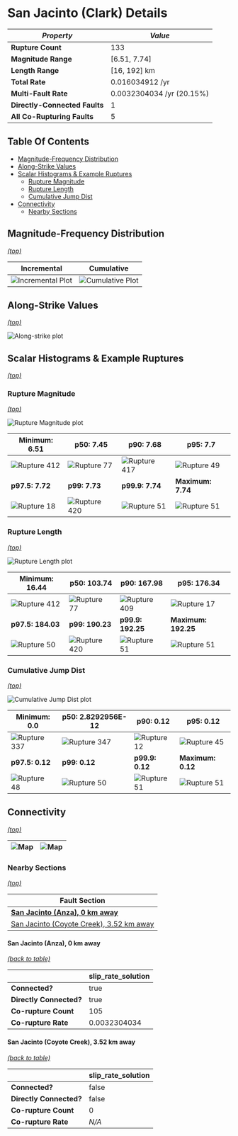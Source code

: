 # San Jacinto (Clark) Details

| _Property_ | _Value_ |
|-----|-----|
| **Rupture Count** | 133 |
| **Magnitude Range** | [6.51, 7.74] |
| **Length Range** | [16, 192] km |
| **Total Rate** | 0.016034912 /yr |
| **Multi-Fault Rate** | 0.0032304034 /yr (20.15%) |
| **Directly-Connected Faults** | 1 |
| **All Co-Rupturing Faults** | 5 |

## Table Of Contents
* [Magnitude-Frequency Distribution](#magnitude-frequency-distribution)
* [Along-Strike Values](#along-strike-values)
* [Scalar Histograms & Example Ruptures](#scalar-histograms--example-ruptures)
  * [Rupture Magnitude](#rupture-magnitude)
  * [Rupture Length](#rupture-length)
  * [Cumulative Jump Dist](#cumulative-jump-dist)
* [Connectivity](#connectivity)
  * [Nearby Sections](#nearby-sections)

## Magnitude-Frequency Distribution
_[(top)](#table-of-contents)_

| Incremental | Cumulative |
|-----|-----|
| ![Incremental Plot](resources/sect_mfd.png) | ![Cumulative Plot](resources/sect_mfd_cumulative.png) |

## Along-Strike Values
_[(top)](#table-of-contents)_

![Along-strike plot](resources/sect_along_strike.png)

## Scalar Histograms & Example Ruptures
_[(top)](#table-of-contents)_

### Rupture Magnitude
_[(top)](#table-of-contents)_

![Rupture Magnitude plot](resources/hist_MAG.png)

| **Minimum: 6.51** | **p50: 7.45** | **p90: 7.68** | **p95: 7.7** |
|-----|-----|-----|-----|
| ![Rupture 412](resources/rupture_412.png) | ![Rupture 77](resources/rupture_77.png) | ![Rupture 417](resources/rupture_417.png) | ![Rupture 49](resources/rupture_49.png) |
| **p97.5: 7.72** | **p99: 7.73** | **p99.9: 7.74** | **Maximum: 7.74** |
| ![Rupture 18](resources/rupture_18.png) | ![Rupture 420](resources/rupture_420.png) | ![Rupture 51](resources/rupture_51.png) | ![Rupture 51](resources/rupture_51.png) |

### Rupture Length
_[(top)](#table-of-contents)_

![Rupture Length plot](resources/hist_LENGTH.png)

| **Minimum: 16.44** | **p50: 103.74** | **p90: 167.98** | **p95: 176.34** |
|-----|-----|-----|-----|
| ![Rupture 412](resources/rupture_412.png) | ![Rupture 77](resources/rupture_77.png) | ![Rupture 409](resources/rupture_409.png) | ![Rupture 17](resources/rupture_17.png) |
| **p97.5: 184.03** | **p99: 190.23** | **p99.9: 192.25** | **Maximum: 192.25** |
| ![Rupture 50](resources/rupture_50.png) | ![Rupture 420](resources/rupture_420.png) | ![Rupture 51](resources/rupture_51.png) | ![Rupture 51](resources/rupture_51.png) |

### Cumulative Jump Dist
_[(top)](#table-of-contents)_

![Cumulative Jump Dist plot](resources/hist_CUM_JUMP_DIST.png)

| **Minimum: 0.0** | **p50: 2.8292956E-12** | **p90: 0.12** | **p95: 0.12** |
|-----|-----|-----|-----|
| ![Rupture 337](resources/rupture_337.png) | ![Rupture 347](resources/rupture_347.png) | ![Rupture 12](resources/rupture_12.png) | ![Rupture 45](resources/rupture_45.png) |
| **p97.5: 0.12** | **p99: 0.12** | **p99.9: 0.12** | **Maximum: 0.12** |
| ![Rupture 48](resources/rupture_48.png) | ![Rupture 50](resources/rupture_50.png) | ![Rupture 51](resources/rupture_51.png) | ![Rupture 51](resources/rupture_51.png) |


## Connectivity
_[(top)](#table-of-contents)_

| ![Map](resources/corupture_count.png) | ![Map](resources/corupture_rate.png) |
|-----|-----|

### Nearby Sections
_[(top)](#table-of-contents)_

| Fault Section |
|-----|
| [**San Jacinto (Anza), 0 km away**](#san-jacinto-anza-0-km-away) |
| [San Jacinto (Coyote Creek), 3.52 km away](#san-jacinto-coyote-creek-352-km-away) |

#### San Jacinto (Anza), 0 km away
[_(back to table)_](#nearby-sections)

|  | slip_rate_solution |
|-----|-----|
| **Connected?** | true |
| **Directly Connected?** | true |
| **Co-rupture Count** | 105 |
| **Co-rupture Rate** | 0.0032304034 |
#### San Jacinto (Coyote Creek), 3.52 km away
[_(back to table)_](#nearby-sections)

|  | slip_rate_solution |
|-----|-----|
| **Connected?** | false |
| **Directly Connected?** | false |
| **Co-rupture Count** | 0 |
| **Co-rupture Rate** | _N/A_ |
